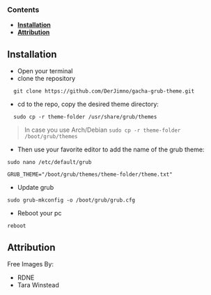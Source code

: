 ###  Contents 


  - <b>[Installation](#installation)</b>
  - <b>[Attribution](#Attribution)</b>

## Installation

- Open your terminal
- clone the repository

```
  git clone https://github.com/DerJimno/gacha-grub-theme.git
```

- cd to the repo, copy the desired theme directory:

```
  sudo cp -r theme-folder /usr/share/grub/themes
```
>In case you use Arch/Debian `sudo cp -r theme-folder /boot/grub/themes`

- Then use your favorite editor to add the name of the grub theme:

```
sudo nano /etc/default/grub
```

```
GRUB_THEME="/boot/grub/themes/theme-folder/theme.txt"
```

- Update grub

```
sudo grub-mkconfig -o /boot/grub/grub.cfg
```

- Reboot your pc

```
reboot
```



## Attribution
Free Images By:
- RDNE
- Tara Winstead
